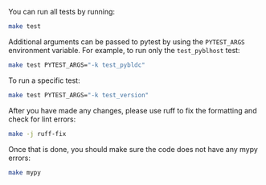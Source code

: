 You can run all tests by running:

```bash
make test
```

Additional arguments can be passed to pytest by using the `PYTEST_ARGS` environment variable.
For example, to run only the `test_pyblhost` test:

```bash
make test PYTEST_ARGS="-k test_pybldc"
```

To run a specific test:

```bash
make test PYTEST_ARGS="-k test_version"
```

After you have made any changes, please use ruff to fix the formatting and check for lint errors:

```bash
make -j ruff-fix
```

Once that is done, you should make sure the code does not have any mypy errors:

```bash
make mypy
```
